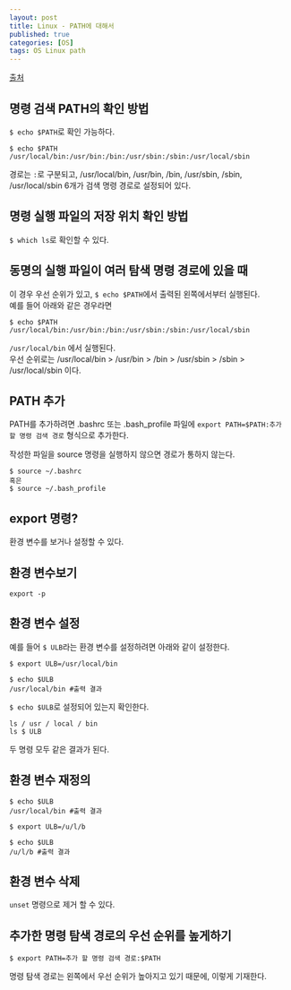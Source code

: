 ```yaml
---
layout: post
title: Linux - PATH에 대해서
published: true
categories: [OS]
tags: OS Linux path
---
```

[출처](https://qiita.com/ryouya3948/items/8edbd5d744c83dd41141 )  
    
## 명령 검색 PATH의 확인 방법
`$ echo $PATH`로 확인 가능하다.  
  
```  
$ echo $PATH
/usr/local/bin:/usr/bin:/bin:/usr/sbin:/sbin:/usr/local/sbin 
```
  
경로는 `:`로 구분되고, /usr/local/bin, /usr/bin, /bin, /usr/sbin, /sbin, /usr/local/sbin 6개가 검색 명령 경로로 설정되어 있다.  
  
  
## 명령 실행 파일의 저장 위치 확인 방법
`$ which ls`로 확인할 수 있다. 
  
  
## 동명의 실행 파일이 여러 탐색 명령 경로에 있을 때
이 경우 우선 순위가 있고, `$ echo $PATH`에서 출력된 왼쪽에서부터 실행된다.  
예를 들어 아래와 같은 경우라면  
  
```
$ echo $PATH
/usr/local/bin:/usr/bin:/bin:/usr/sbin:/sbin:/usr/local/sbin
```
  
`/usr/local/bin` 에서 실행된다.  
우선 순위로는 /usr/local/bin > /usr/bin > /bin > /usr/sbin > /sbin > /usr/local/sbin 이다.  
  
  
## PATH 추가
PATH를 추가하려면 .bashrc 또는 .bash_profile 파일에 `export PATH=$PATH:추가 할 명령 검색 경로` 형식으로 추가한다.  
  
작성한 파일을 source 명령을 실행하지 않으면 경로가 통하지 않는다.  
```
$ source ~/.bashrc
혹은
$ source ~/.bash_profile
```
  
  
  
## export 명령?
환경 변수를 보거나 설정할 수 있다.  
  
## 환경 변수보기
  
```  
export -p
```
  
  
## 환경 변수 설정
예를 들어 `$ ULB`라는 환경 변수를 설정하려면 아래와 같이 설정한다.  
```
$ export ULB=/usr/local/bin

$ echo $ULB
/usr/local/bin #출력 결과
```
  
  
`$ echo $ULB`로 설정되어 있는지 확인한다.  
```
ls / usr / local / bin
ls $ ULB
```
  
두 명령 모두 같은 결과가 된다.  
  
  
## 환경 변수 재정의
  
```
$ echo $ULB
/usr/local/bin #출력 결과

$ export ULB=/u/l/b

$ echo $ULB
/u/l/b #출력 결과
```
  
  
  
## 환경 변수 삭제
`unset` 명령으로 제거 할 수 있다.  
  
  
## 추가한 명령 탐색 경로의 우선 순위를 높게하기
  
```
$ export PATH=추가 할 명령 검색 경로:$PATH
```
  
명령 탐색 경로는 왼쪽에서 우선 순위가 높아지고 있기 때문에, 이렇게 기재한다.  
  